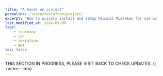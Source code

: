 ```yaml
---
title: "A hands on project"
permalink: /learn/terraform/project/
excerpt: "How to quickly install and setup Minimal Mistakes for use with GitHub Pages."
last_modified_at: 2024-01-09
tags:
    - learning
    - iac
    - terraform
    - aws
toc: false
---
```


THIS SECTION IN PROGRESS, PLEASE VISIT BACK TO CHECK UPDATES.
{: .notice--info}
